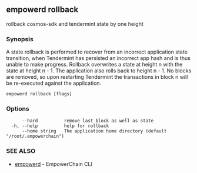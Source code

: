 ## empowerd rollback

rollback cosmos-sdk and tendermint state by one height

### Synopsis


A state rollback is performed to recover from an incorrect application state transition,
when Tendermint has persisted an incorrect app hash and is thus unable to make
progress. Rollback overwrites a state at height n with the state at height n - 1.
The application also rolls back to height n - 1. No blocks are removed, so upon
restarting Tendermint the transactions in block n will be re-executed against the
application.


```
empowerd rollback [flags]
```

### Options

```
      --hard          remove last block as well as state
  -h, --help          help for rollback
      --home string   The application home directory (default "/root/.empowerchain")
```

### SEE ALSO

* [empowerd](empowerd.md)	 - EmpowerChain CLI

